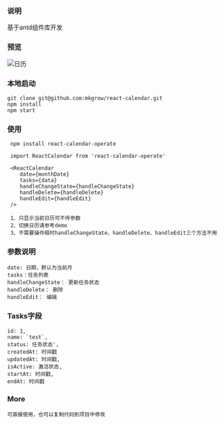 ### 说明
基于antd组件库开发

### 预览

![日历](http://qkfqvi4uf.hn-bkt.clouddn.com/view.gif)

### 本地启动
```
git clone git@github.com:mkgrow/react-calendar.git
npm install
npm start

```

### 使用
```
 npm install react-calendar-operate
 
 import ReactCalendar from 'react-calendar-operate'
 
 <ReactCalendar
    date={monthDate}
    tasks={data}
    handleChangeState={handleChangeState}
    handleDelete={handleDelete}
    handleEdit={handleEdit}
 />
 
 1、只显示当前日历可不传参数
 2、切换日历请参考demo
 3、不需要操作框时handleChangeState、handleDelete、handleEdit三个方法不用

```

### 参数说明
```
date: 日期，默认为当前月
tasks：任务列表
handleChangeState： 更新任务状态
handleDelete： 删除
handleEdit： 编辑
```

### Tasks字段
```
id: 1,
name: `test`,
status: 任务状态',
createdAt: 时间戳
updatedAt: 时间戳,
isActive: 激活状态,
startAt: 时间戳,
endAt: 时间戳
```

### More

```
可直接使用，也可以复制代码到项目中修改
```